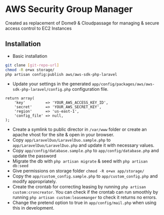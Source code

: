 AWS Security Group Manager
=========

Created as replacement of Dome9 & Cloudpassage for managing & secure access control to EC2 Instances

Installation
--------------
* Basic installation
```sh
git clone [git-repo-url]
chmod -R o+wx storage/
php artisan config:publish aws/aws-sdk-php-laravel
```
* Update your settings in the generated `app/config/packages/aws/aws-sdk-php-laravel/config.php` configuration file.

```
return array(
    'key'         => 'YOUR_AWS_ACCESS_KEY_ID',
    'secret'      => 'YOUR_AWS_SECRET_KEY',
    'region'      => 'us-east-1',
    'config_file' => null,
);
```
* Create a symlink to public director in `/var/www` folder or create an apache vhost for the site & open in your browser.
* Copy `app/LaravelDuo/LaravelDuo.sample.php` to `app/LaravelDuo/LaravelDuo.php` and update it with necessary values. 
* Copy `app/config/database.sample.php` to `app/config/database.php` and update the password
* Migrate the db with `php artisan migrate` &  seed with `php artisan db:seed`
* Give permissions on storage folder `chmod -R o+wx app/storage/`
* Copy the `app/custom_config.sample.php` to `app/custom_config.php` and modify appropriately.
* Create the crontab for correcting leasing by running `php artisan custom:croncreator`. You can check if the crontab can run smoothly by running `php artisan custom:leasemanger` to check it returns no errors.
* Change the pretend option to true in `app/config/mail.php` when using this in development.